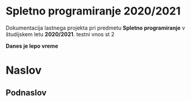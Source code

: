 # Spletno programiranje 2020/2021

Dokumentacija lastnega projekta pri predmetu **Spletno programiranje** v študijskem letu **2020/2021**.
testni vnos st 2

**Danes je lepo vreme**

# Naslov

## Podnaslov
